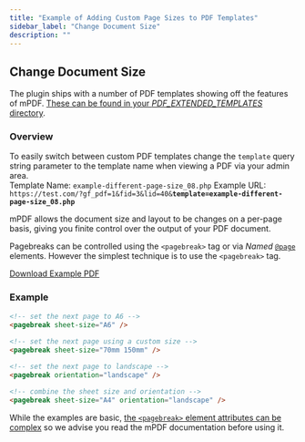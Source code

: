 ```yaml
---
title: "Example of Adding Custom Page Sizes to PDF Templates"
sidebar_label: "Change Document Size"
description: ""
---
```


<h2>Change Document Size</h2>
The plugin ships with a number of PDF templates showing off the features of mPDF. <a href="/v3/wheres-configuration-folder/">These can be found in your <em>PDF_EXTENDED_TEMPLATES</em> directory</a>.
<h3>Overview</h3>
<div class="message">To easily switch between custom PDF templates change the <code>template</code> query string parameter to the template name when viewing a PDF via your admin area.</div>
Template Name: <code>example-different-page-size_08.php</code>
Example URL: <code>https://test.com/?gf_pdf=1&amp;fid=3&amp;lid=40&amp;<strong>template=example-different-page-size_08.php</strong></code>

mPDF allows the document size and layout to be changes on a per-page basis, giving you finite control over the output of your PDF document.

Pagebreaks can be controlled using the <code>&lt;pagebreak&gt;</code> tag or via <em>Named</em> <code><a href="http://mpdf.github.io/paging/using-page.html">@page</a></code> elements. However the simplest technique is to use the <code>&lt;pagebreak&gt;</code> tag.

<a href="https://resources.gravitypdf.com/uploads/sites/2/2013/05/example-different-page-size_08.pdf">Download Example PDF</a>

<h3>Example</h3>

```html
<!-- set the next page to A6 -->
<pagebreak sheet-size="A6" />
    
<!-- set the next page using a custom size -->
<pagebreak sheet-size="70mm 150mm" />

<!-- set the next page to landscape -->
<pagebreak orientation="landscape" />

<!-- combine the sheet size and orientation -->
<pagebreak sheet-size="A4" orientation="landscape" />

```

While the examples are basic, <a href="http://mpdf.github.io/reference/html-control-tags/pagebreak.html">the <code>&lt;pagebreak&gt;</code> element attributes can be complex</a> so we advise you read the mPDF documentation before using it.